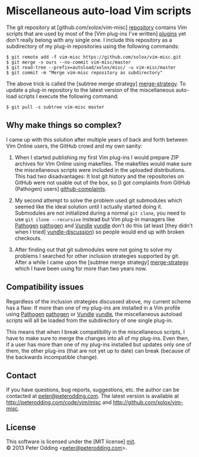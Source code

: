 # Miscellaneous auto-load Vim scripts

The git repository at [github.com/xolox/vim-misc] [repository] contains Vim scripts that are used by most of the [Vim plug-ins I've written] [plugins] yet don't really belong with any single one. I include this repository as a subdirectory of my plug-in repositories using the following commands:

    $ git remote add -f vim-misc https://github.com/xolox/vim-misc.git
    $ git merge -s ours --no-commit vim-misc/master
    $ git read-tree --prefix=autoload/xolox/misc/ -u vim-misc/master
    $ git commit -m "Merge vim-misc repository as subdirectory"

The above trick is called the [subtree merge strategy] [merge-strategy]. To update a plug-in repository to the latest version of the miscellaneous auto-load scripts I execute the following command:

    $ git pull -s subtree vim-misc master

## Why make things so complex?

I came up with this solution after multiple years of back and forth between Vim Online users, the GitHub crowd and my own sanity:

1. When I started publishing my first Vim plug-ins I would prepare ZIP archives for Vim Online using makefiles. The makefiles would make sure the miscellaneous scripts were included in the uploaded distributions. This had two disadvantages: It lost git history and the repositories on GitHub were not usable out of the box, so [I got complaints from GitHub (Pathogen) users] [github-complaints].

2. My second attempt to solve the problem used git submodules which seemed like the ideal solution until I actually started doing it. Submodules are not initialized during a normal `git clone`, you need to use `git clone --recursive` instead but Vim plug-in managers like [Pathogen] [pathogen] and [Vundle] [vundle] don't do this (at least [they didn't when I tried] [vundle-discussion]) so people would end up with broken checkouts.

3. After finding out that git submodules were not going to solve my problems I searched for other inclusion strategies supported by git. After a while I came upon the [subtree merge strategy] [merge-strategy] which I have been using for more than two years now.

## Compatibility issues

Regardless of the inclusion strategies discussed above, my current scheme has a flaw: If more than one of my plug-ins are installed in a Vim profile using [Pathogen] [pathogen] or [Vundle] [vundle], the miscellaneous autoload scripts will all be loaded from the subdirectory of one single plug-in.

This means that when I break compatibility in the miscellaneous scripts, I have to make sure to merge the changes into all of my plug-ins. Even then, if a user has more than one of my plug-ins installed but updates only one of them, the other plug-ins (that are not yet up to date) can break (because of the backwards incompatible change).

## Contact

If you have questions, bug reports, suggestions, etc. the author can be contacted at <peter@peterodding.com>. The latest version is available at <http://peterodding.com/code/vim/misc> and <http://github.com/xolox/vim-misc>.

## License

This software is licensed under the [MIT license] [mit].  
© 2013 Peter Odding &lt;<peter@peterodding.com>&gt;.


[github-complaints]: https://github.com/xolox/vim-easytags/issues/1
[merge-strategy]: http://www.kernel.org/pub/software/scm/git/docs/howto/using-merge-subtree.html
[mit]: http://en.wikipedia.org/wiki/MIT_License
[pathogen]: http://www.vim.org/scripts/script.php?script_id=2332
[plugins]: http://peterodding.com/code/vim/
[repository]: https://github.com/xolox/vim-misc
[vundle-discussion]: https://github.com/gmarik/vundle/pull/41
[vundle]: https://github.com/gmarik/vundle
